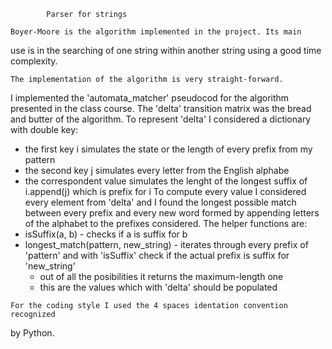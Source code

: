 
			Parser for strings

	Boyer-Moore is the algorithm implemented in the project. Its main 
use is in the searching of one string within another string using a good
time complexity.

	The implementation of the algorithm is very straight-forward.
I implemented the 'automata_matcher' pseudocod for the algorithm presented in
the class course. The 'delta' transition matrix was the bread and butter of the
algorithm. 
	To represent 'delta' I considered a dictionary with double key:
   * the first key i simulates the state or the length of every prefix from my 
     pattern
   * the second key j simulates every letter from the English alphabe
   * the correspondent value simulates the lenght of the longest suffix of
     i.append(j) which is prefix for i 
	To compute every value I considered every element from 'delta' and I 
found the longest possible match between every prefix and every new word
formed by appending letters of the alphabet to the prefixes considered.
	The helper functions are:
   * isSuffix(a, b) - checks if a is suffix for b
   * longest_match(pattern, new_string) - iterates through every prefix of
     'pattern' and with 'isSuffix' check if the actual prefix is suffix for
     'new_string'
     - out of all the posibilities it returns the maximum-length one
     - this are the values which with 'delta' should be populated 			
	
	For the coding style I used the 4 spaces identation convention recognized
by Python.
